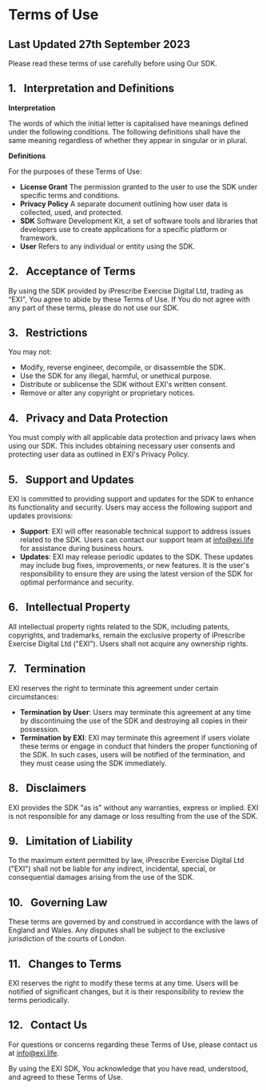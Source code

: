 # Terms of Use

## Last Updated 27th September 2023

Please read these terms of use carefully before using Our SDK.

## 1.   Interpretation and Definitions

**Interpretation**

The words of which the initial letter is capitalised have meanings defined under the following conditions. The following definitions shall have the same meaning regardless of whether they appear in singular or in plural.

**Definitions**

For the purposes of these Terms of Use:

  - **License Grant** The permission granted to the user to use the SDK under specific terms and conditions. 
  - **Privacy Policy** A separate document outlining how user data is collected, used, and protected.
  - **SDK** Software Development Kit, a set of software tools and libraries that developers use to create applications for a specific platform or framework.
  - **User** Refers to any individual or entity using the SDK. 

## 2.   Acceptance of Terms

By using the SDK provided by iPrescribe Exercise Digital Ltd, trading as “EXI", You agree to abide by these Terms of Use. If You do not agree with any part of these terms, please do not use our SDK.

## 3.   Restrictions    

You may not:

- Modify, reverse engineer, decompile, or disassemble the SDK.
- Use the SDK for any illegal, harmful, or unethical purpose.
- Distribute or sublicense the SDK without EXI's written consent.
- Remove or alter any copyright or proprietary notices.

## 4.   Privacy and Data Protection

You must comply with all applicable data protection and privacy laws when using our SDK. This includes obtaining necessary user consents and protecting user data as outlined in EXI's Privacy Policy.

## 5.   Support and Updates

EXI is committed to providing support and updates for the SDK to enhance its functionality and security. Users may access the following support and updates provisions:

- **Support**: EXI will offer reasonable technical support to address issues related to the SDK. Users can contact our support team at info@exi.life for assistance during business hours.
- **Updates**: EXI may release periodic updates to the SDK. These updates may include bug fixes, improvements, or new features. It is the user's responsibility to ensure they are using the latest version of the SDK for optimal performance and security.

## 6.   Intellectual Property

All intellectual property rights related to the SDK, including patents, copyrights, and trademarks, remain the exclusive property of iPrescribe Exercise Digital Ltd ("EXI"). Users shall not acquire any ownership rights.

## 7.   Termination

EXI reserves the right to terminate this agreement under certain circumstances:

- **Termination by User**: Users may terminate this agreement at any time by discontinuing the use of the SDK and destroying all copies in their possession.
- **Termination by EXI**: EXI may terminate this agreement if users violate these terms or engage in conduct that hinders the proper functioning of the SDK. In such cases, users will be notified of the termination, and they must cease using the SDK immediately.

## 8.   Disclaimers    

EXI provides the SDK "as is" without any warranties, express or implied. EXI is not responsible for any damage or loss resulting from the use of the SDK.

## 9.   Limitation of Liability

To the maximum extent permitted by law, iPrescribe Exercise Digital Ltd ("EXI") shall not be liable for any indirect, incidental, special, or consequential damages arising from the use of the SDK.
## 10.   Governing Law   

These terms are governed by and construed in accordance with the laws of England and Wales. Any disputes shall be subject to the exclusive jurisdiction of the courts of London.


## 11.   Changes to Terms

EXI reserves the right to modify these terms at any time. Users will be notified of significant changes, but it is their responsibility to review the terms periodically.

## 12.   Contact Us     

For questions or concerns regarding these Terms of Use, please contact us at info@exi.life.

By using the EXI SDK, You acknowledge that you have read, understood, and agreed to these Terms of Use.
